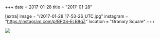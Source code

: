 +++
date = 2017-01-28
title = "2017-01-28"

[extra]
image = "/2017-01-28_17-53-26_UTC.jpg"
instagram = "https://instagram.com/p/BP0S-ELB8qZ"
location = "Granary Square"
+++

<img src="/2017-01-28_17-53-26_UTC.jpg" />
